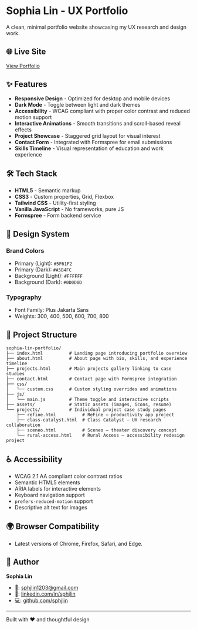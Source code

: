 # Sophia Lin - UX Portfolio

A clean, minimal portfolio website showcasing my UX research and design work.

## 🌐 Live Site

[View Portfolio](https://sphjlin.github.io/)

## ✨ Features

- **Responsive Design** - Optimized for desktop and mobile devices
- **Dark Mode** - Toggle between light and dark themes
- **Accessibility** - WCAG compliant with proper color contrast and reduced motion support
- **Interactive Animations** - Smooth transitions and scroll-based reveal effects
- **Project Showcase** - Staggered grid layout for visual interest
- **Contact Form** - Integrated with Formspree for email submissions
- **Skills Timeline** - Visual representation of education and work experience

## 🛠️ Tech Stack

- **HTML5** - Semantic markup
- **CSS3** - Custom properties, Grid, Flexbox
- **Tailwind CSS** - Utility-first styling
- **Vanilla JavaScript** - No frameworks, pure JS
- **Formspree** - Form backend service

## 🎨 Design System

### Brand Colors
- Primary (Light): `#5F61F2`
- Primary (Dark): `#A5B4FC`
- Background (Light): `#FFFFFF`
- Background (Dark): `#0D0D0D`

### Typography
- Font Family: Plus Jakarta Sans
- Weights: 300, 400, 500, 600, 700, 800

## 📁 Project Structure

```
sophia-lin-portfolio/
├── index.html          # Landing page introducing portfolio overview
├── about.html          # About page with bio, skills, and experience timeline
├── projects.html       # Main projects gallery linking to case studies
├── contact.html        # Contact page with Formspree integration
├── css/
│   └── custom.css      # Custom styling overrides and animations
├── js/
│   └── main.js         # Theme toggle and interactive scripts
├── assets/             # Static assets (images, icons, resume)
└── projects/           # Individual project case study pages
    ├── refine.html          # ReFine – productivity app project
    ├── class-catalyst.html  # Class Catalyst – UX research collaboration
    ├── sceneo.html          # Sceneo – theater discovery concept
    └── rural-access.html    # Rural Access – accessibility redesign project
```


## ♿ Accessibility

- WCAG 2.1 AA compliant color contrast ratios
- Semantic HTML5 elements
- ARIA labels for interactive elements
- Keyboard navigation support
- `prefers-reduced-motion` support
- Descriptive alt text for images

## 🌍 Browser Compatibility

- Latest versions of Chrome, Firefox, Safari, and Edge.

## 👤 Author

**Sophia Lin**
- 📧: sphjlin1203@gmail.com
- 🔗: [linkedin.com/in/sphjlin](https://www.linkedin.com/in/sphjlin)
- 💻: [github.com/sphjlin](https://github.com/sphjlin)

---

Built with ❤️ and thoughtful design
